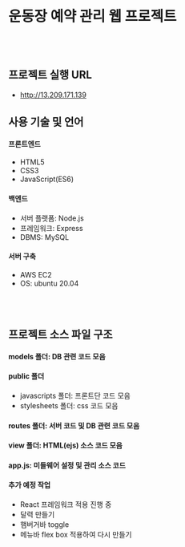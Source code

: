 # 운동장 예약 관리 웹 프로젝트  
<br/><br/>

## 프로젝트 실행 URL
- http://13.209.171.139



## 사용 기술 및 언어

#### 프론트엔드
+ HTML5
+ CSS3
+ JavaScript(ES6)


#### 백엔드
+ 서버 플랫폼: Node.js
+ 프레임워크: Express
+ DBMS: MySQL

#### 서버 구축
+ AWS EC2
+ OS: ubuntu 20.04


<br/><br/>

## 프로젝트 소스 파일 구조
#### models 폴더: DB 관련 코드 모음
#### public 폴더
+ javascripts 폴더: 프론트단 코드 모음
+ stylesheets 폴더: css 코드 모음
#### routes 폴더: 서버 코드 및 DB 관련 코드 모음
#### view 폴더: HTML(ejs) 소스 코드 모음
#### app.js: 미들웨어 설정 및 관리 소스 코드



#### 추가 예정 작업 
+ React 프레임워크 적용 진행 중
+ 달력 만들기
+ 햄버거바 toggle
+ 메뉴바 flex box 적용하여 다시 만들기
